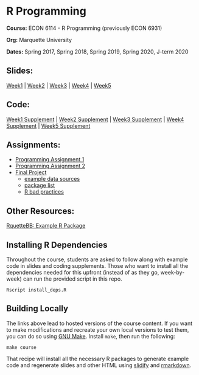 # R Programming

**Course:** ECON 6114 - R Programming (previously ECON 6931)

**Org:** Marquette University

**Dates:** Spring 2017, Spring 2018, Spring 2019, Spring 2020, J-term 2020

## Slides:

[Week1](https://jameslamb.github.io/teaching/mu_rprog/slides/Week1_Lecture.html#1) | 
[Week2](https://jameslamb.github.io/teaching/mu_rprog/slides/Week2_Lecture.html#1) |
[Week3](https://jameslamb.github.io/teaching/mu_rprog/slides/Week3_Lecture.html#1) |
[Week4](https://jameslamb.github.io/teaching/mu_rprog/slides/Week4_Lecture.html#1) |
[Week5](https://jameslamb.github.io/teaching/mu_rprog/slides/Week5_Lecture.html#1)

## Code:

[Week1 Supplement](https://jameslamb.github.io/teaching/mu_rprog/code/Week1_Supplement.html) | [Week2 Supplement](https://jameslamb.github.io/teaching/mu_rprog/code/Week2_Supplement.html) | [Week3 Supplement](https://jameslamb.github.io/teaching/mu_rprog/code/Week3_Supplement.html) | [Week4 Supplement](https://jameslamb.github.io/teaching/mu_rprog/code/Week4_Supplement.html) | [Week5 Supplement](https://jameslamb.github.io/teaching/mu_rprog/code/Week5_Supplement.html)

## Assignments:

* [Programming Assignment 1](https://github.com/jameslamb/teaching/blob/master/mu_rprog/assignments/programming_assignment1.R)
* [Programming Assignment 2](https://jameslamb.github.io/teaching/mu_rprog/assignments/programming_assignment2.html)
* [Final Project](https://jameslamb.github.io/teaching/mu_rprog/assignments/final_project.html)
    - [example data sources](https://github.com/jameslamb/teaching/blob/master/mu_rprog/assignments/some_data_sources.md)
    - [package list](https://github.com/jameslamb/teaching/blob/master/mu_rprog/assignments/final_project_packages.md)
    - [R bad practices](https://jameslamb.github.io/teaching/mu_rprog/assignments/bad-practices.html)

## Other Resources:

[RquetteBB: Example R Package](https://github.com/jameslamb/teaching/tree/master/mu_rprog/code/RquetteBB)

## Installing R Dependencies

Throughout the course, students are asked to follow along with example code in slides and coding supplements. Those who want to install all the dependencies needed for this upfront (instead of as they go, week-by-week) can run the provided script in this repo.

```
Rscript install_deps.R
```

## Building Locally

The links above lead to hosted versions of the course content. If you want to make modifications and recreate your own local versions to test them, you can do so using [GNU Make](https://www.gnu.org/software/make/). Install `make`, then run the following:

```
make course
```

That recipe will install all the necessary R packages to generate example code and regenerate slides and other HTML using [slidify](http://slidify.org/) and [rmarkdown](http://rmarkdown.rstudio.com/).
